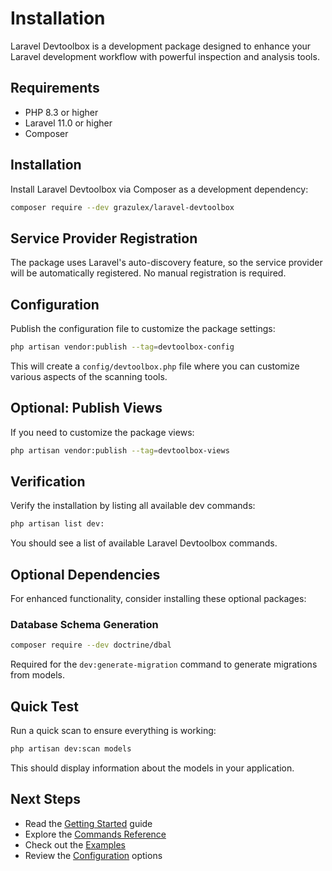 # Installation

Laravel Devtoolbox is a development package designed to enhance your Laravel development workflow with powerful inspection and analysis tools.

## Requirements

- PHP 8.3 or higher
- Laravel 11.0 or higher
- Composer

## Installation

Install Laravel Devtoolbox via Composer as a development dependency:

```bash
composer require --dev grazulex/laravel-devtoolbox
```

## Service Provider Registration

The package uses Laravel's auto-discovery feature, so the service provider will be automatically registered. No manual registration is required.

## Configuration

Publish the configuration file to customize the package settings:

```bash
php artisan vendor:publish --tag=devtoolbox-config
```

This will create a `config/devtoolbox.php` file where you can customize various aspects of the scanning tools.

## Optional: Publish Views

If you need to customize the package views:

```bash
php artisan vendor:publish --tag=devtoolbox-views
```

## Verification

Verify the installation by listing all available dev commands:

```bash
php artisan list dev:
```

You should see a list of available Laravel Devtoolbox commands.

## Optional Dependencies

For enhanced functionality, consider installing these optional packages:

### Database Schema Generation
```bash
composer require --dev doctrine/dbal
```
Required for the `dev:generate-migration` command to generate migrations from models.

## Quick Test

Run a quick scan to ensure everything is working:

```bash
php artisan dev:scan models
```

This should display information about the models in your application.

## Next Steps

- Read the [Getting Started](getting-started.md) guide
- Explore the [Commands Reference](commands/)
- Check out the [Examples](../examples/)
- Review the [Configuration](configuration.md) options